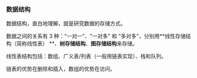 ### 数据结构

数据结构，直白地理解，就是研究数据的存储方式。

数据之间的关系有 3 种："一对一"、"一对多" 和 "多对多"，分别用**线性存储结构（简称线性表） **、**树存储结构**、**图存储结构**来存储。

线性表结构包括：数组、广义表/列表（一般用链表实现）、栈和队列。

链表的优势在删除和插入，数组的优势在访问。
